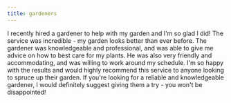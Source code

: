 ```yaml
---
title: gardeners
---
```


I recently hired a gardener to help with my garden and I'm so glad I did! The service was incredible - my garden looks better than ever before. The gardener was knowledgeable and professional, and was able to give me advice on how to best care for my plants. He was also very friendly and accommodating, and was willing to work around my schedule. I'm so happy with the results and would highly recommend this service to anyone looking to spruce up their garden. If you're looking for a reliable and knowledgeable gardener, I would definitely suggest giving them a try - you won't be disappointed!